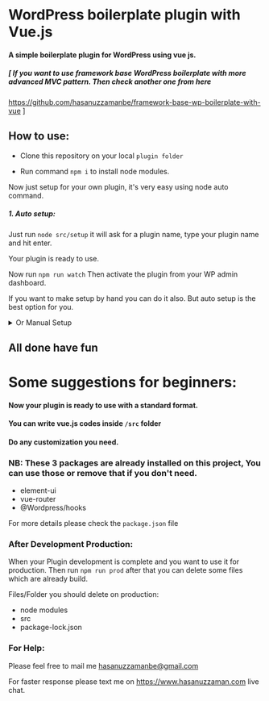 # WordPress boilerplate plugin with Vue.js

#### A simple boilerplate plugin for WordPress using vue js.
##### [ If you want to use framework base WordPress boilerplate with more advanced MVC pattern. Then check another one from here
https://github.com/hasanuzzamanbe/framework-base-wp-boilerplate-with-vue ]
## How to use:

* Clone this repository on your local `plugin folder`

* Run command `npm i` to install node modules.

Now just setup for your own plugin, it's very easy using node auto command.
##### 1. Auto setup:
Just run `node src/setup`
it will ask for a plugin name, type your plugin name and hit enter.

Your plugin is ready to use.

Now run `npm run watch`
Then activate the plugin from your WP admin dashboard.

If you want to make setup by hand you can do it also. But auto setup is the best option for you.

<details><summary>Or Manual Setup</summary>

## Step to make your own plugin

* Open with an IDE (Vscode, sublime, PhpStorm etc)

* Change all the   `plugin_name` to Your-Plugin-Name 
* Change all the   `PLUGINNAME`  to YOURPLUGINNAME    (Upper case)
* Change all the   `PluginName`  to YourPluginName    (Upper Camel Case)
* Change all the   `Plugin_Name` to your_plugin_name
* Change all the   `textdomain`  to yourtextdomain

</details>

## All done have fun


# Some suggestions for beginners:

#### Now your plugin is ready to use with a standard format.
#### You can write vue.js codes inside `/src` folder
#### Do any customization you need.

 ### NB: These 3 packages are already installed on this project, You can use those or remove that if you don't need.
 * element-ui
 * vue-router
 * @Wordpress/hooks
 
 For more details please check the `package.json` file
 
 
 ### After Development Production:
 When your Plugin development is complete and you want to use it for production. Then run `npm run prod` after that you can delete some files which are already build.
 
 Files/Folder you should delete on production:
 * node modules 
 * src
 * package-lock.json
 
 
 ### For Help:
 Please feel free to mail me <a href="mailto:hasanuzzamanbe@gmail.com">hasanuzzamanbe@gmail.com</a>
 
 For faster response please text me on https://www.hasanuzzaman.com live chat.
 
